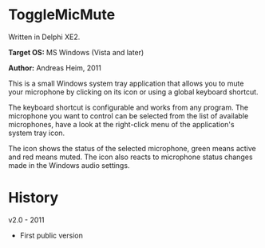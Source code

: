 # ToggleMicMute

Written in Delphi XE2.

**Target OS:** MS Windows (Vista and later)

**Author:** Andreas Heim, 2011


This is a small Windows system tray application that allows you to mute your microphone by clicking on its icon or using a global keyboard shortcut.

The keyboard shortcut is configurable and works from any program. The microphone you want to control can be selected from the list of available microphones, have a look at the right-click menu of the application's system tray icon.

The icon shows the status of the selected microphone, green means active and red means muted. The icon also reacts to microphone status changes made in the Windows audio settings.


# History

v2.0 - 2011
- First public version
